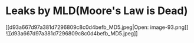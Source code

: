 # Leaks by MLD(Moore's Law is Dead)

[[d93a667d97a381d7296809c8c0d4befb_MD5.jpeg|Open: image-93.png]]  
![[d93a667d97a381d7296809c8c0d4befb_MD5.jpeg]]
